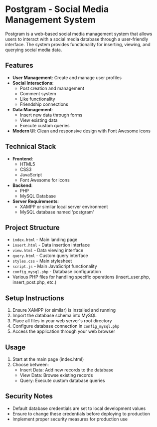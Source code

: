 # Postgram - Social Media Management System

Postgram is a web-based social media management system that allows users to interact with a social media database through a user-friendly interface. The system provides functionality for inserting, viewing, and querying social media data.

## Features

- **User Management**: Create and manage user profiles
- **Social Interactions**: 
  - Post creation and management
  - Comment system
  - Like functionality
  - Friendship connections
- **Data Management**:
  - Insert new data through forms
  - View existing data
  - Execute custom queries
- **Modern UI**: Clean and responsive design with Font Awesome icons

## Technical Stack

- **Frontend**:
  - HTML5
  - CSS3
  - JavaScript
  - Font Awesome for icons
- **Backend**:
  - PHP
  - MySQL Database
- **Server Requirements**:
  - XAMPP or similar local server environment
  - MySQL database named 'postgram'

## Project Structure

- `index.html` - Main landing page
- `insert.html` - Data insertion interface
- `view.html` - Data viewing interface
- `query.html` - Custom query interface
- `styles.css` - Main stylesheet
- `script.js` - Main JavaScript functionality
- `config_mysql.php` - Database configuration
- Various PHP files for handling specific operations (insert_user.php, insert_post.php, etc.)

## Setup Instructions

1. Ensure XAMPP (or similar) is installed and running
2. Import the database schema into MySQL
3. Place all files in your web server's root directory
4. Configure database connection in `config_mysql.php`
5. Access the application through your web browser

## Usage

1. Start at the main page (index.html)
2. Choose between:
   - Insert Data: Add new records to the database
   - View Data: Browse existing records
   - Query: Execute custom database queries

## Security Notes

- Default database credentials are set to local development values
- Ensure to change these credentials before deploying to production
- Implement proper security measures for production use
